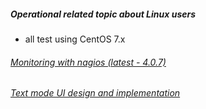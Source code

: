 ##### Operational related topic about Linux users

- all test using CentOS 7.x

###### [Monitoring with nagios (latest - 4.0.7)](https://github.com/boonchu/opslab/tree/master/monitoring/nagios)
###### [Text mode UI design and implementation](https://github.com/boonchu/opslab/tree/master/tools/UI) 
